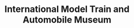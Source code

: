 ---
layout: repo
title: "International Model Train and Automobile Museum"
id: 24841
permalink: repos/24841/
---